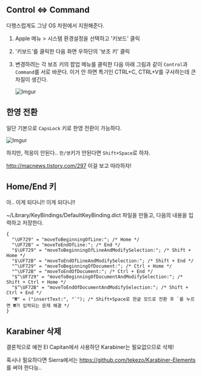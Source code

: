 ## Control <=> Command 

다행스럽게도 그냥 OS 차원에서 지원해준다.

1. Apple 메뉴 > 시스템 환경설정을 선택하고 '키보드' 클릭

2. '키보드'를 클릭한 다음 화면 우하단의 '보조 키' 클릭

3. 변경하려는 각 보조 키의 팝업 메뉴를 클릭한 다음 아래 그림과 같이 `Control`과 `Command`를 서로 바꾼다. 이거 안 하면 특기인 CTRL+C, CTRL+V를 구사하는데 큰 차질이 생긴다.

    ![Imgur](http://i.imgur.com/4Yi7uUY.png)

## 한영 전환

일단 기본으로 `CapsLock` 키로 한영 전환이 가능하다.

![Imgur](http://i.imgur.com/rMzvWCS.png)

하지만, 적응이 안된다.. `한/영`키가 안된다면 `Shift+Space`로 하자.

http://macnews.tistory.com/297 이걸 보고 따라하자!
    
## Home/End 키

아.. 이게 되다니!! 이게 되다니!!

~/Library/KeyBindings/DefaultKeyBinding.dict 파일을 만들고, 다음의 내용을 입력하고 저장한다.

```
{
  "\UF729" = "moveToBeginningOfLine:"; /* Home */
  "\UF72B" = "moveToEndOfLine:"; /* End */
  "$\UF729" = "moveToBeginningOfLineAndModifySelection:"; /* Shift + Home */
  "$\UF72B" = "moveToEndOfLineAndModifySelection:"; /* Shift + End */
  "^\UF729" = "moveToBeginningOfDocument:"; /* Ctrl + Home */
  "^\UF72B" = "moveToEndOfDocument:"; /* Ctrl + End */
  "$^\UF729" = "moveToBeginningOfDocumentAndModifySelection:"; /* Shift + Ctrl + Home */
  "$^\UF72B" = "moveToEndOfDocumentAndModifySelection:"; /* Shift + Ctrl + End */
  "₩" = ("insertText:", "`"); /* Shift+Space로 한글 모드로 전환 후 `를 누르면 ₩가 입력되는 문제 해결 */
}
```

## Karabiner 삭제

결론적으로 예전 El Capitan에서 사용하던 Karabiner는 필요없으므로 삭제!

혹시나 필요하다면 Sierra에서는 https://github.com/tekezo/Karabiner-Elements 를 써야 한다능..

